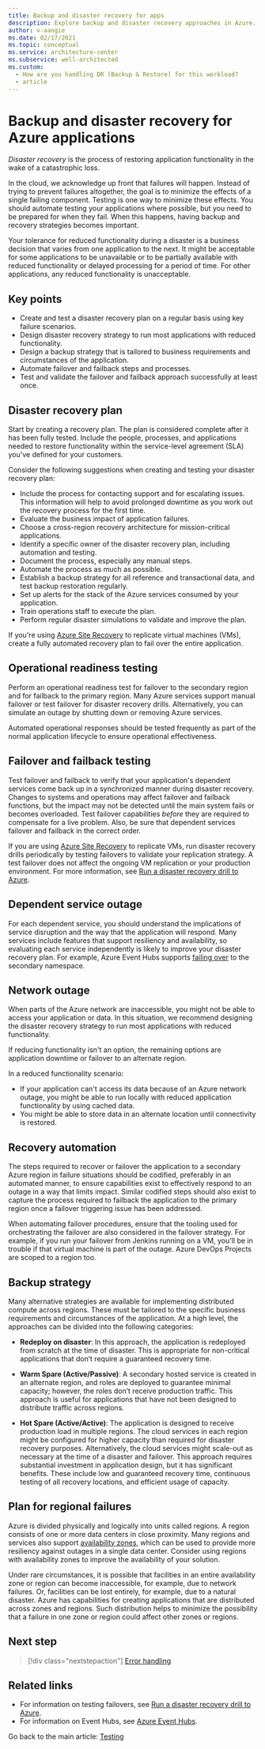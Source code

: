 ```yaml
---
title: Backup and disaster recovery for apps
description: Explore backup and disaster recovery approaches in Azure. Disaster recovery is the process of restoring application functionality after a catastrophic loss.
author: v-aangie
ms.date: 02/17/2021
ms.topic: conceptual
ms.service: architecture-center
ms.subservice: well-architected
ms.custom:
  - How are you handling DR (Backup & Restore) for this workload?
  - article
---
```


# Backup and disaster recovery for Azure applications

*Disaster recovery* is the process of restoring application functionality in the wake of a catastrophic loss.

In the cloud, we acknowledge up front that failures will happen. Instead of trying to prevent failures altogether, the goal is to minimize the effects of a single failing component. Testing is one way to minimize these effects. You should automate testing your applications where possible, but you need to be prepared for when they fail. When this happens, having backup and recovery strategies becomes important.

Your tolerance for reduced functionality during a disaster is a business decision that varies from one application to the next. It might be acceptable for some applications to be unavailable or to be partially available with reduced functionality or delayed processing for a period of time. For other applications, any reduced functionality is unacceptable. 

## Key points

- Create and test a disaster recovery plan on a regular basis using key failure scenarios.
- Design disaster recovery strategy to run most applications with reduced functionality.
- Design a backup strategy that is tailored to business requirements and circumstances of the application.
- Automate failover and failback steps and processes.
- Test and validate the failover and failback approach successfully at least once.

## Disaster recovery plan

Start by creating a recovery plan. The plan is considered complete after it has been fully tested. Include the people, processes, and applications needed to restore functionality within the service-level agreement (SLA) you've defined for your customers.

Consider the following suggestions when creating and testing your disaster recovery plan:

- Include the process for contacting support and for escalating issues. This information will help to avoid prolonged downtime as you work out the recovery process for the first time.
- Evaluate the business impact of application failures.
- Choose a cross-region recovery architecture for mission-critical applications.
- Identify a specific owner of the disaster recovery plan, including automation and testing.
- Document the process, especially any manual steps.
- Automate the process as much as possible.
- Establish a backup strategy for all reference and transactional data, and test backup restoration regularly.
- Set up alerts for the stack of the Azure services consumed by your application.
- Train operations staff to execute the plan.
- Perform regular disaster simulations to validate and improve the plan.

If you're using [Azure Site Recovery](/azure/site-recovery/site-recovery-overview) to replicate virtual machines (VMs), create a fully automated recovery plan to fail over the entire application.

## Operational readiness testing

Perform an operational readiness test for failover to the secondary region and for failback to the primary region. Many Azure services support manual failover or test failover for disaster recovery drills. Alternatively, you can simulate an outage by shutting down or removing Azure services.

Automated operational responses should be tested frequently as part of the normal application lifecycle to ensure operational effectiveness.

## Failover and failback testing

Test failover and failback to verify that your application's dependent services come back up in a synchronized manner during disaster recovery. Changes to systems and operations may affect failover and failback functions, but the impact may not be detected until the main system fails or becomes overloaded. Test failover capabilities *before* they are required to compensate for a live problem. Also, be sure that dependent services failover and failback in the correct order.

If you are using [Azure Site Recovery](/azure/site-recovery/site-recovery-overview) to replicate VMs, run disaster recovery drills periodically by testing failovers to validate your replication strategy. A test failover does not affect the ongoing VM replication or your production environment. For more information, see [Run a disaster recovery drill to Azure](/azure/site-recovery/site-recovery-test-failover-to-azure).

## Dependent service outage

For each dependent service, you should understand the implications of service disruption and the way that the application will respond. Many services include features that support resiliency and availability, so evaluating each service independently is likely to improve your disaster recovery plan. For example, Azure Event Hubs supports [failing over](/azure/event-hubs/event-hubs-geo-dr#setup-and-failover-flow) to the secondary namespace.

## Network outage

When parts of the Azure network are inaccessible, you might not be able to access your application or data. In this situation, we recommend designing the disaster recovery strategy to run most applications with reduced functionality.

If reducing functionality isn't an option, the remaining options are application downtime or failover to an alternate region.

In a reduced functionality scenario:

- If your application can't access its data because of an Azure network outage, you might be able to run locally with reduced application functionality by using cached data.
- You might be able to store data in an alternate location until connectivity is restored.

## Recovery automation

The steps required to recover or failover the application to a secondary Azure region in failure situations should be codified, preferably in an automated manner, to ensure capabilities exist to effectively respond to an outage in a way that limits impact. Similar codified steps should also exist to capture the process required to failback the application to the primary region once a failover triggering issue has been addressed.

When automating failover procedures, ensure that the tooling used for orchestrating the failover are also considered in the failover strategy. For example, if you run your failover from Jenkins running on a VM, you'll be in trouble if that virtual machine is part of the outage. Azure DevOps Projects are scoped to a region too.

## Backup strategy

Many alternative strategies are available for implementing distributed compute across regions. These must be tailored to the specific business requirements and circumstances of the application. At a high level, the approaches can be divided into the following categories:

- **Redeploy on disaster**: In this approach, the application is redeployed from scratch at the time of disaster. This is appropriate for non-critical applications that don’t require a guaranteed recovery time.

- **Warm Spare (Active/Passive)**: A secondary hosted service is created in an alternate region, and roles are deployed to guarantee minimal capacity; however, the roles don’t receive production traffic. This approach is useful for applications that have not been designed to distribute traffic across regions.

- **Hot Spare (Active/Active)**: The application is designed to receive production load in multiple regions. The cloud services in each region might be configured for higher capacity than required for disaster recovery purposes. Alternatively, the cloud services might scale-out as necessary at the time of a disaster and failover. This approach requires substantial investment in application design, but it has significant benefits. These include low and guaranteed recovery time, continuous testing of all recovery locations, and efficient usage of capacity.

## Plan for regional failures

Azure is divided physically and logically into units called regions. A region consists of one or more data centers in close proximity. Many regions and services also support [availability zones](/azure/availability-zones/az-overview), which can be used to provide more resiliency against outages in a single data center. Consider using regions with availability zones to improve the availability of your solution.

Under rare circumstances, it is possible that facilities in an entire availability zone or region can become inaccessible, for example, due to network failures. Or, facilities can be lost entirely, for example, due to a natural disaster. Azure has capabilities for creating applications that are distributed across zones and regions. Such distribution helps to minimize the possibility that a failure in one zone or region could affect other zones or regions.

## Next step

>[!div class="nextstepaction"]
>[Error handling](./app-design-error-handling.md)

## Related links

- For information on testing failovers, see [Run a disaster recovery drill to Azure](/azure/site-recovery/site-recovery-test-failover-to-azure).
- For information on Event Hubs, see [Azure Event Hubs](https://azure.microsoft.com/services/event-hubs/).

Go back to the main article: [Testing](test-checklist.md)
